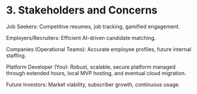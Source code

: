 # 3. Stakeholders and Concerns

Job Seekers: Competitive resumes, job tracking, gamified engagement.

Employers/Recruiters: Efficient AI-driven candidate matching.

Companies (Operational Teams): Accurate employee profiles, future internal staffing.

Platform Developer (You): Robust, scalable, secure platform managed through extended hours, local MVP hosting, and eventual cloud migration.

Future Investors: Market viability, subscriber growth, continuous usage.
        
